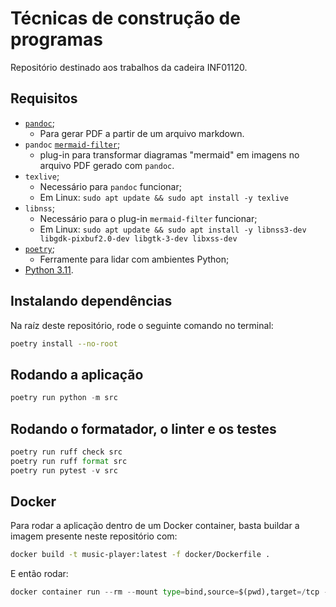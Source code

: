 # Técnicas de construção de programas

Repositório destinado aos trabalhos da cadeira INF01120.

## Requisitos

- [`pandoc`](https://pandoc.org/installing.html);
  - Para gerar PDF a partir de um arquivo markdown.
- `pandoc` [`mermaid-filter`](https://github.com/raghur/mermaid-filter);
  - plug-in para transformar diagramas "mermaid" em imagens no arquivo PDF gerado com `pandoc`.
- `texlive`;
  - Necessário para `pandoc` funcionar;
  - Em Linux: `sudo apt update && sudo apt install -y texlive`
- `libnss`;
  - Necessário para o plug-in `mermaid-filter` funcionar;
  - Em Linux: `sudo apt update && sudo apt install -y libnss3-dev libgdk-pixbuf2.0-dev libgtk-3-dev libxss-dev`
- [`poetry`](https://python-poetry.org/docs/#installation);
  - Ferramente para lidar com ambientes Python;
- [Python 3.11](https://www.python.org/downloads/).

## Instalando dependências

Na raíz deste repositório, rode o seguinte comando no terminal:

```bash
poetry install --no-root
```

## Rodando a aplicação

```python
poetry run python -m src
```

## Rodando o formatador, o linter e os testes

```python
poetry run ruff check src
poetry run ruff format src
poetry run pytest -v src
```

## Docker

Para rodar a aplicação dentro de um Docker container, basta buildar a imagem presente neste repositório com:

```bash
docker build -t music-player:latest -f docker/Dockerfile .
```

E então rodar:

```python
docker container run --rm --mount type=bind,source=$(pwd),target=/tcp -it mldc/tcp/music-player:latest /bin/bash -c "poetry run pytest -s src"
```
